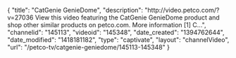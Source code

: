 {
    "title": "CatGenie GenieDome",
    "description": "http:\/\/video.petco.com\/?v=27036 View this video featuring the CatGenie GenieDome product and shop other similar products on petco.com. More information [1] C...",
    "channelid": "145113",
    "videoid": "145348",
    "date_created": "1394762644",
    "date_modified": "1418181182",
    "type": "captivate",
    "layout": "channelVideo",
    "url": "\/petco-tv\/catgenie-geniedome\/145113-145348"
}